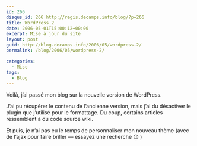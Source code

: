 ```yaml
---
id: 266
disqus_id: 266 http://regis.decamps.info/blog/?p=266
title: WordPress 2
date: 2006-05-01T15:00:12+00:00
excerpt: Mise à jour du site
layout: post
guid: http://blog.decamps.info/2006/05/wordpress-2/
permalink: /blog/2006/05/wordpress-2/

categories:
  - Misc
tags:
  - Blog
---
```

Voilà, j’ai passé mon blog sur la nouvelle version de WordPress.

J’ai pu récupérer le contenu de l’ancienne version, mais j’ai du désactiver le plugin que j’utilisé pour le formattage. Du coup, certains articles ressemblent à du code source wiki.

Et puis, je n’ai pas eu le temps de personnaliser mon nouveau thème (avec de l’ajax pour faire briller &#8212; essayez une recherche 😉 )
